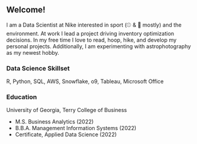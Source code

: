 ## Welcome!

I am a Data Scientist at Nike interested in sport (⚾️ & 🏀 mostly) and the environment. At work I lead a project driving inventory optimization decisions. In my free time I love to read, hoop, hike, and develop my personal projects. Additionally, I am experimenting with astrophotography as my newest hobby.

### Data Science Skillset
R, Python, SQL, AWS, Snowflake, o9, Tableau, Microsoft Office

### Education
University of Georgia, Terry College of Business
- M.S. Business Analytics (2022)
- B.B.A. Management Information Systems (2022)
- Certificate, Applied Data Science (2022)
